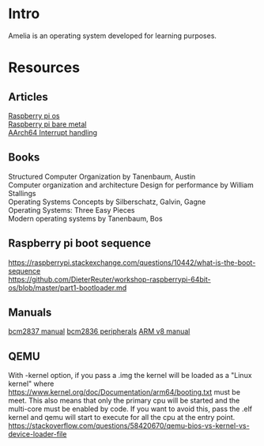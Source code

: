 # Intro
Amelia is an operating system developed for learning purposes.

# Resources
## Articles
[Raspberry pi os](https://s-matyukevich.github.io/raspberry-pi-os/)  
[Raspberry pi bare metal](https://github.com/bztsrc/raspi3-tutorial/)  
[AArch64 Interrupt handling](https://krinkinmu.github.io/2021/01/10/aarch64-interrupt-handling.html)  
## Books 
Structured Computer Organization by Tanenbaum, Austin  
Computer organization and architecture Design for performance by William Stallings  
Operating Systems Concepts by Silberschatz, Galvin, Gagne  
Operating Systems: Three Easy Pieces  
Modern operating systems by Tanenbaum, Bos  

## Raspberry pi boot sequence 
https://raspberrypi.stackexchange.com/questions/10442/what-is-the-boot-sequence  
https://github.com/DieterReuter/workshop-raspberrypi-64bit-os/blob/master/part1-bootloader.md   

## Manuals
[bcm2837 manual](https://cs140e.sergio.bz/docs/BCM2837-ARM-Peripherals.pdf)
[bcm2836 peripherals](https://datasheets.raspberrypi.com/bcm2836/bcm2836-peripherals.pdf)
[ARM v8 manual](https://developer.arm.com/documentation/ddi0487/ca/)  

## QEMU 
With -kernel option, if you pass a .img the kernel will be loaded as a "Linux kernel"
where https://www.kernel.org/doc/Documentation/arm64/booting.txt must 
be meet. This 
also means that only the primary cpu will be started and the multi-core must be 
enabled by code. If you want to avoid this, pass the .elf kernel and qemu will
start to execute for all the cpu at the entry point.  
https://stackoverflow.com/questions/58420670/qemu-bios-vs-kernel-vs-device-loader-file